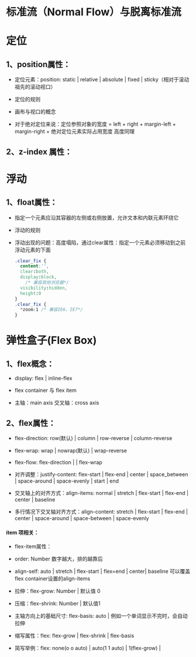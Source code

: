 # 标准流（Normal Flow）与脱离标准流



# 定位



## 1、position属性：

- 定位元素：position: static | relative | absolute | fixed | sticky（相对于滚动祖先的滚动视口）

- 定位的规则

- 画布与视口的概念

- 对于绝对定位来说：定位参照对象的宽度 = left + right + margin-left + margin-right + 绝对定位元素实际占用宽度    高度同理



## 2、z-index 属性：



# 浮动



## 1、float属性：

- 指定一个元素应沿其容器的左侧或右侧放置，允许文本和内联元素环绕它

- 浮动的规则

- 浮动出现的问题：高度塌陷，通过clear属性：指定一个元素必须移动到之前浮动元素的下面

  ```css
  .clear_fix {
  	content:'',
    clear:both,
    display:block,
      /* 兼容其他浏览器*/
    visibility:hidden,
    height:0
  }
  .clear_fix {
    *zoom:1 /* 兼容IE6、IE7*/
  }
  ```

  

# 弹性盒子(Flex Box)



## 1、flex概念：

- display: flex | inline-flex

- flex container 与 flex item

- 主轴：main axis  交叉轴：cross axis



## 2、flex属性：

- flex-direction: row(默认) | column | row-reverse | column-reverse

- flex-wrap: wrap | nowrap(默认) | wrap-reverse

- flex-flow:  flex-direction | | flex-wrap 

- 对齐调整：justify-content: flex-start | flex-end | center | space_between | space-around | space-evenly  | start | end 

- 交叉轴上的对齐方式：align-items: normal | stretch | flex-start | flex-end | center | baseline

- 多行情况下交叉轴对齐方式：align-content: stretch |  flex-start | flex-end | center | space-around | space-between | space-evenly

#### item 项相关：

- flex-item属性：

- order: Number 数字越大，排的越靠后

- align-self: auto | stretch | flex-start | flex=end | center| baseline 可以覆盖flex container设置的align-items

- 拉伸：flex-grow:  Number |  默认值 0

- 压缩：flex-shrink:  Number | 默认值1

- 主轴方向上的基础尺寸: flex-basis: auto |  例如一个单词显示不完时，会自动拉伸

- 缩写属性：flex: flex-grow | flex-shrink | flex-basis

- 简写举例：flex: none(o o auto) | auto(1 1 auto) | 1(flex-grow) |  